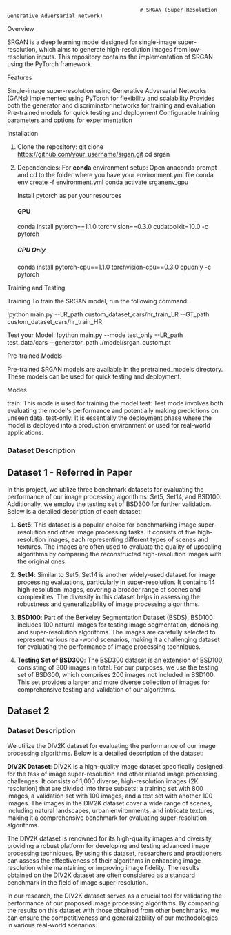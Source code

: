                                                # SRGAN (Super-Resolution Generative Adversarial Network)


Overview

SRGAN is a deep learning model designed for single-image super-resolution, which aims to generate high-resolution images from low-resolution inputs. This repository contains the implementation of SRGAN using the PyTorch framework.




Features

  Single-image super-resolution using Generative Adversarial Networks (GANs)
  Implemented using PyTorch for flexibility and scalability
  Provides both the generator and discriminator networks for training and evaluation
  Pre-trained models for quick testing and deployment
  Configurable training parameters and options for experimentation




Installation

1. Clone the repository:
   git clone https://github.com/your_username/srgan.git
   cd srgan
2. Dependencies:
   For **conda** environment setup:
   Open anaconda prompt and cd to the folder where you have your environment.yml file
   conda env create -f environment.yml
   conda activate srganenv_gpu

   Install pytorch as per your resources
   #### GPU
    conda install pytorch==1.1.0 torchvision==0.3.0 cudatoolkit=10.0 -c pytorch

   ##### CPU Only
    conda install pytorch-cpu==1.1.0 torchvision-cpu==0.3.0 cpuonly -c pytorch




Training and Testing   

Training
  To train the SRGAN model, run the following command:

  !python main.py --LR_path custom_dataset_cars/hr_train_LR --GT_path custom_dataset_cars/hr_train_HR

Test your Model:
  !python main.py --mode test_only --LR_path test_data/cars --generator_path ./model/srgan_custom.pt




Pre-trained Models

Pre-trained SRGAN models are available in the pretrained_models directory. These models can be used for quick testing and deployment.




Modes

train: This mode is used for training the model
test: Test mode involves both evaluating the model's performance and potentially making predictions on unseen data.
test-only: It is essentially the deployment phase where the model is deployed into a production environment or used for real-world applications.

### Dataset Description

## Dataset 1 - Referred in Paper
In this project, we utilize three benchmark datasets for evaluating the performance of our image processing algorithms: Set5, Set14, and BSD100. Additionally, we employ the testing set of BSD300 for further validation. Below is a detailed description of each dataset:

1. **Set5**: This dataset is a popular choice for benchmarking image super-resolution and other image processing tasks. It consists of five high-resolution images, each representing different types of scenes and textures. The images are often used to evaluate the quality of upscaling algorithms by comparing the reconstructed high-resolution images with the original ones.

2. **Set14**: Similar to Set5, Set14 is another widely-used dataset for image processing evaluations, particularly in super-resolution. It contains 14 high-resolution images, covering a broader range of scenes and complexities. The diversity in this dataset helps in assessing the robustness and generalizability of image processing algorithms.

3. **BSD100**: Part of the Berkeley Segmentation Dataset (BSDS), BSD100 includes 100 natural images for testing image segmentation, denoising, and super-resolution algorithms. The images are carefully selected to represent various real-world scenarios, making it a challenging dataset for evaluating the performance of image processing techniques.

4. **Testing Set of BSD300**: The BSD300 dataset is an extension of BSD100, consisting of 300 images in total. For our purposes, we use the testing set of BSD300, which comprises 200 images not included in BSD100. This set provides a larger and more diverse collection of images for comprehensive testing and validation of our algorithms.

## Dataset 2
### Dataset Description

We utilize the DIV2K dataset for evaluating the performance of our image processing algorithms. Below is a detailed description of the dataset:

**DIV2K Dataset**: DIV2K is a high-quality image dataset specifically designed for the task of image super-resolution and other related image processing challenges. It consists of 1,000 diverse, high-resolution images (2K resolution) that are divided into three subsets: a training set with 800 images, a validation set with 100 images, and a test set with another 100 images. The images in the DIV2K dataset cover a wide range of scenes, including natural landscapes, urban environments, and intricate textures, making it a comprehensive benchmark for evaluating super-resolution algorithms.

The DIV2K dataset is renowned for its high-quality images and diversity, providing a robust platform for developing and testing advanced image processing techniques. By using this dataset, researchers and practitioners can assess the effectiveness of their algorithms in enhancing image resolution while maintaining or improving image fidelity. The results obtained on the DIV2K dataset are often considered as a standard benchmark in the field of image super-resolution.

In our research, the DIV2K dataset serves as a crucial tool for validating the performance of our proposed image processing algorithms. By comparing the results on this dataset with those obtained from other benchmarks, we can ensure the competitiveness and generalizability of our methodologies in various real-world scenarios.
